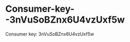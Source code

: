 Consumer-key--3nVuSoBZnx6U4vzUxf5w
==================================

Consumer key: 3nVuSoBZnx6U4vzUxf5w